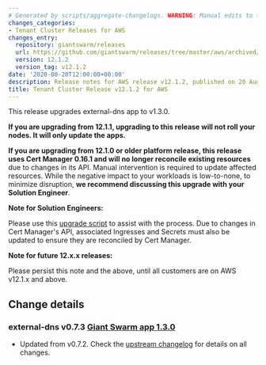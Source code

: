 ```yaml
---
# Generated by scripts/aggregate-changelogs. WARNING: Manual edits to this files will be overwritten.
changes_categories:
- Tenant Cluster Releases for AWS
changes_entry:
  repository: giantswarm/releases
  url: https://github.com/giantswarm/releases/tree/master/aws/archived/v12.1.2
  version: 12.1.2
  version_tag: v12.1.2
date: '2020-08-20T12:00:00+00:00'
description: Release notes for AWS release v12.1.2, published on 20 August 2020, 12:00
title: Tenant Cluster Release v12.1.2 for AWS
---
```


This release upgrades external-dns app to v1.3.0.

**If you are upgrading from 12.1.1, upgrading to this release will not roll your nodes. It will only update the apps.**

**If you are upgrading from 12.1.0 or older platform release, this release uses Cert Manager 0.16.1 and will no longer reconcile existing resources** due to changes in its API. Manual intervention is required to update affected resources. While the negative impact to your workloads is low-to-none, to minimize disruption, **we recommend discussing this upgrade with your Solution Engineer**.

**Note for Solution Engineers:**

Please use this [upgrade script](https://github.com/giantswarm/cert-manager-app/blob/master/files/migrate-v090-to-v200.sh) to assist with the process. Due to changes in Cert Manager's API, associated Ingresses and Secrets must also be updated to ensure they are reconciled by Cert Manager.

**Note for future 12.x.x releases:**

Please persist this note and the above, until all customers are on AWS v12.1.x and above.

## Change details

### external-dns v0.7.3 [Giant Swarm app 1.3.0](https://github.com/giantswarm/external-dns-app/blob/master/CHANGELOG.md#130---2020-08-18)

- Updated from v0.7.2. Check the [upstream changelog](https://github.com/kubernetes-sigs/external-dns/releases/tag/v0.7.3) for details on all changes.
